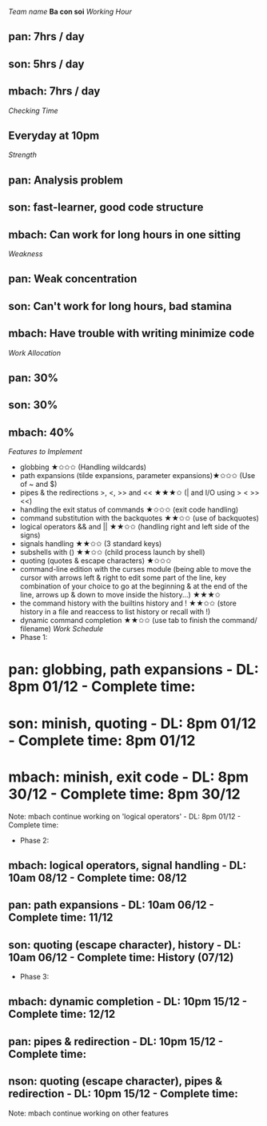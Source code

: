 *Team name*
**Ba con soi**
*Working Hour*
## pan: 7hrs / day
## son: 5hrs / day
## mbach: 7hrs / day
*Checking Time*
## Everyday at 10pm
*Strength*
## pan: Analysis problem
## son: fast-learner, good code structure
## mbach: Can work for long hours in one sitting
*Weakness*
## pan: Weak concentration
## son: Can't work for long hours, bad stamina
## mbach: Have trouble with writing minimize code
*Work Allocation*
## pan: 30%
## son: 30%
## mbach: 40%
*Features to Implement*
+ globbing ★✩✩✩ (Handling wildcards)
+ path expansions (tilde expansions, parameter expansions)★✩✩✩ (Use of ~ and $)
+ pipes & the redirections >, <, >> and << ★★★✩ (| and I/O using > < >> <<)
+ handling the exit status of commands ★✩✩✩ (exit code handling)
+ command substitution with the backquotes ★★✩✩ (use of backquotes)
+ logical operators && and || ★★✩✩ (handling right and left side of the signs)
+ signals handling ★★✩✩ (3 standard keys)
+ subshells with () ★★✩✩ (child process launch by shell)
+ quoting (quotes & escape characters) ★✩✩✩
+ command-line edition with the curses module (being able to move the cursor
  with arrows left & right to edit some part of the line, key combination of
  your choice to go at the beginning & at the end of the line, arrows up & down
  to move inside the history...) ★★★✩
+ the command history with the builtins history and ! ★★✩✩ (store history in a
  file and reaccess to list history or recall with !)
+ dynamic command completion ★★✩✩ (use tab to finish the command/ filename)
*Work Schedule*
+ Phase 1: 
# pan: globbing, path expansions - DL: 8pm 01/12 - Complete time: 
# son: minish, quoting - DL: 8pm 01/12 - Complete time: 8pm 01/12
# mbach: minish, exit code - DL: 8pm 30/12 - Complete time: 8pm 30/12
Note: mbach continue working on 'logical operators' - DL: 8pm 01/12 - Complete time:
+ Phase 2: 
## mbach: logical operators, signal handling - DL: 10am 08/12 - Complete time: 08/12
## pan: path expansions - DL: 10am 06/12 - Complete time: 11/12
## son: quoting (escape character), history - DL: 10am 06/12 - Complete time: History (07/12)
+ Phase 3:
## mbach: dynamic completion - DL: 10pm 15/12 - Complete time: 12/12 
## pan: pipes & redirection - DL: 10pm 15/12 - Complete time: 
## nson: quoting (escape character), pipes & redirection - DL: 10pm 15/12 - Complete time:
Note: mbach continue working on other features

